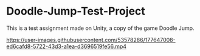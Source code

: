 # Doodle-Jump-Test-Project

This is a test assignment made on Unity, a copy of the game Doodle Jump.

https://user-images.githubusercontent.com/53578286/177647008-ed6cafd8-5722-43d3-a1ea-d3696519fe56.mp4

